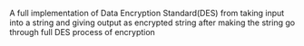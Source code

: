 A full implementation of Data Encryption Standard(DES) from taking input into a string and giving output as encrypted string after making the string go through full DES process of encryption
